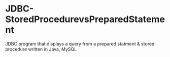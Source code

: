 # JDBC-StoredProcedurevsPreparedStatement
JDBC program that displays a query from a prepared statment &amp; stored procedure written in Java, MySQL
